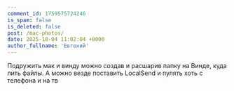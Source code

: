 ```yaml
---
comment_id: 1759575724246
is_spam: false
is_deleted: false
post: /mac-photos/
date: 2025-10-04 11:02:04 +0000
author_fullname: 'Евгений'
---
```


Подружить мак и винду можно создав и расшарив папку на Винде, куда лить файлы. А можно везде поставить LocalSend и пулять хоть с телефона и на тв
